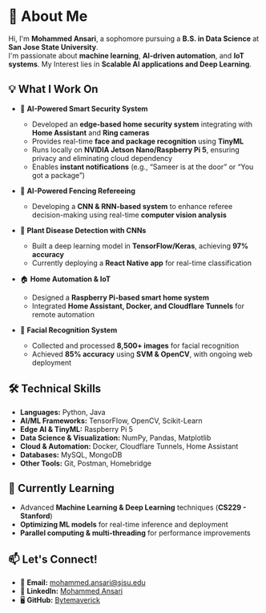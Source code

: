 # 👋 About Me

Hi, I'm **Mohammed Ansari**, a sophomore pursuing a **B.S. in Data Science** at **San Jose State University**.  
I'm passionate about **machine learning**, **AI-driven automation**, and **IoT systems**. My Interest  lies in **Scalable AI applications and Deep Learning**.

## 💡 What I Work On  
- 🔐 **AI-Powered Smart Security System**  
  - Developed an **edge-based home security system** integrating with **Home Assistant** and **Ring cameras**  
  - Provides real-time **face and package recognition** using **TinyML**  
  - Runs locally on **NVIDIA Jetson Nano/Raspberry Pi 5**, ensuring privacy and eliminating cloud dependency  
  - Enables **instant notifications** (e.g., “Sameer is at the door” or “You got a package”)  

- 🤖 **AI-Powered Fencing Refereeing**  
  - Developing a **CNN & RNN-based system** to enhance referee decision-making using real-time **computer vision analysis**  

- 🌱 **Plant Disease Detection with CNNs**  
  - Built a deep learning model in **TensorFlow/Keras**, achieving **97% accuracy**  
  - Currently deploying a **React Native app** for real-time classification  

- 🏠 **Home Automation & IoT**  
  - Designed a **Raspberry Pi-based smart home system**  
  - Integrated **Home Assistant, Docker, and Cloudflare Tunnels** for remote automation  

- 🛂 **Facial Recognition System**  
  - Collected and processed **8,500+ images** for facial recognition  
  - Achieved **85% accuracy** using **SVM & OpenCV**, with ongoing web deployment  

## 🛠️ Technical Skills  
- **Languages:** Python, Java  
- **AI/ML Frameworks:** TensorFlow, OpenCV, Scikit-Learn  
- **Edge AI & TinyML:**  Raspberry Pi 5  
- **Data Science & Visualization:** NumPy, Pandas, Matplotlib  
- **Cloud & Automation:** Docker, Cloudflare Tunnels, Home Assistant  
- **Databases:** MySQL, MongoDB  
- **Other Tools:** Git, Postman, Homebridge  

## 🚀 Currently Learning  
- Advanced **Machine Learning & Deep Learning** techniques (**CS229 - Stanford**)  
- **Optimizing ML models** for real-time inference and deployment  
- **Parallel computing & multi-threading** for performance improvements  

## 📫 Let's Connect!  
- 📧 **Email:** mohammed.ansari@sjsu.edu  
- 🔗 **LinkedIn:** [Mohammed Ansari](https://www.linkedin.com/in/imohammed-ansari/)  
- 🖥️ **GitHub:** [Bytemaverick](https://github.com/Bytemaverick)  
